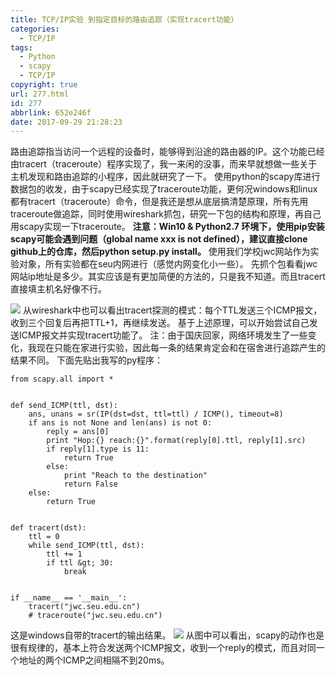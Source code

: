 ```yaml
---
title: TCP/IP实验 到指定目标的路由追踪（实现tracert功能）
categories:
  - TCP/IP
tags:
  - Python
  - scapy
  - TCP/IP
copyright: true
url: 277.html
id: 277
abbrlink: 652e246f
date: 2017-09-29 21:28:23
---
```


路由追踪指当访问一个远程的设备时，能够得到沿途的路由器的IP。这个功能已经由tracert（traceroute）程序实现了，我一来闲的没事，而来早就想做一些关于主机发现和路由追踪的小程序，因此就研究了一下。 使用python的scapy库进行数据包的收发，由于scapy已经实现了traceroute功能，更何况windows和linux都有tracert（traceroute）命令，但是我还是想从底层搞清楚原理，所有先用traceroute做追踪，同时使用wireshark抓包，研究一下包的结构和原理，再自己用scapy实现一下traceroute。 **注意：Win10 & Python2.7 环境下，使用pip安装scapy可能会遇到问题（global name xxx is not defined），建议直接clone github上的仓库，然后python setup.py install。** 使用我们学校jwc网站作为实验对象，所有实验都在seu内网进行（感觉内网变化小一些）。 先抓个包看看jwc网站ip地址是多少。其实应该是有更加简便的方法的，只是我不知道。而且tracert直接填主机名好像不行。

<!-- more -->

 ![](https://kherrisanbucketone.oss-cn-shanghai.aliyuncs.com/Snipaste_2017-09-29_22-12-19.png) 从wireshark中也可以看出tracert探测的模式：每个TTL发送三个ICMP报文，收到三个回复后再把TTL+1，再继续发送。 基于上述原理，可以开始尝试自己发送ICMP报文并实现tracert功能了。 注：由于国庆回家，网络环境发生了一些变化，我现在只能在家进行实验，因此每一条的结果肯定会和在宿舍进行追踪产生的结果不同。 下面先贴出我写的py程序：

```null
from scapy.all import *


def send_ICMP(ttl, dst):
    ans, unans = sr(IP(dst=dst, ttl=ttl) / ICMP(), timeout=8)
    if ans is not None and len(ans) is not 0:
        reply = ans[0]
        print "Hop:{} reach:{}".format(reply[0].ttl, reply[1].src)
        if reply[1].type is 11:
            return True
        else:
            print "Reach to the destination"
            return False
    else:
        return True


def tracert(dst):
    ttl = 0
    while send_ICMP(ttl, dst):
        ttl += 1
        if ttl &gt; 30:
            break


if __name__ == '__main__':
    tracert("jwc.seu.edu.cn")
    # traceroute("jwc.seu.edu.cn")

```

这是windows自带的tracert的输出结果。 ![](https://kherrisanbucketone.oss-cn-shanghai.aliyuncs.com/Snipaste_2017-10-01_20-47-17.png) 从图中可以看出，scapy的动作也是很有规律的，基本上符合发送两个ICMP报文，收到一个reply的模式，而且对同一个地址的两个ICMP之间相隔不到20ms。